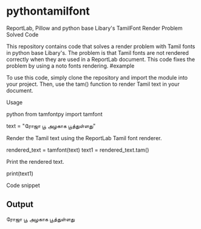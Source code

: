 # pythontamilfont
ReportLab, Pillow and python base Libary's TamilFont Render Problem Solved Code

This repository contains code that solves a render problem with Tamil fonts in python base Libary's. The problem is that Tamil fonts are not rendered correctly when they are used in a ReportLab document. This code fixes the problem by using a noto fonts rendering.
#example

To use this code, simply clone the repository and import the module into your project. Then, use the tam() function to render Tamil text in your document.

Usage

python
from tamfontpy import tamfont

text = "ரோஜா பூ அழகாக பூத்துள்ளது"

Render the Tamil text using the ReportLab Tamil font renderer.

rendered_text = tamfont(text)
text1 = rendered_text.tam()

Print the rendered text.

print(text1)

Code snippet

## Output

ரோஜா பூ அழகாக பூத்துள்ளது
